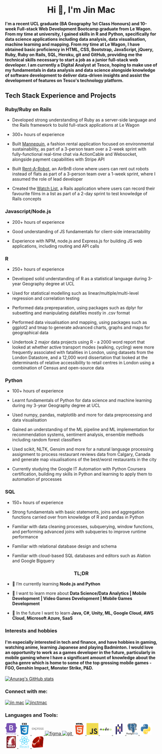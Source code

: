 <h1 align="center">Hi 👋, I'm Jin Mac</h1>

<h4>I'm a recent UCL graduate (BA Geography 1st Class Honours) and 10-week Full-stack Web Development Bootcamp graduate from Le Wagon. From my time at university, I gained skills in R and Python, specifically for data science applications including data analysis, data visualisation, machine learning and mapping. From my time at Le Wagon, I have obtained basic proficiency in HTML, CSS, Bootstrap, JavaScript, jQuery, Ruby, Ruby on Rails, SQL, Heroku, git and GitHub, providing me the technical skills necessary to start a job as a junior full-stack web developer. I am currently a Digital Analyst at Tesco, hoping to make use of my fundamentals in data analysis and data science alongside knowledge of software development to deliver data-driven insights and assist the development of features on Tesco's technology platform.</h4>

<h2>Tech Stack Experience and Projects</h2>

<h3>Ruby/Ruby on Rails</h3>

- Developed strong understanding of Ruby as a server-side language and the Rails framework to build full-stack applications at Le Wagon

- 300+ hours of experience

- Built <a href="http://www.mannequinn.co.uk/">Mannequin</a>, a fashion rental application focused on environmental sustainability, as part of a 3-person team over a 2-week sprint with fully-functional real-time chat via ActionCable and Websocket, alongside payment capabilities with Stripe API

- Built <a href= "https://rails-rent-a-robot.herokuapp.com/">Rent-A-Robot</a>, an AirBnB clone where users can rent out robots instead of flats as part of a 3-person team over a 1-week sprint, where I assumed the role of lead developer

- Created the <a href="https://rails-the-watch-list.herokuapp.com/">Watch List</a>, a Rails application where users can record their favourite films in a list as part of a 2-day sprint to test knowledge of Rails concepts

<h3>Javascript/Node.js</h3>

- 200+ hours of experience

- Good understanding of JS fundamentals for client-side interactability

- Experience with NPM, node.js and Express.js for building JS web applications, including routing and API calls

<h3>R</h3>

- 250+ hours of experience

- Developed solid understanding of R as a statistical language during 3-year Geography degree at UCL

- Used for statistical modelling such as linear/multiple/multi-level regression and correlation testing

- Performed data prepreparation, using packages such as dplyr for subsetting and manipulating datafiles mostly in .csv format 

- Performed data visualisation and mapping, using packages such as ggplot2 and tmap to generate advanced charts, graphs and maps for geographical data

- Undertook 2 major data projects using R - a 2000 word report that looked at whether active transport modes (walking, cycling) were more frequently associated with fatalities in London, using datasets from the London Datastore, and a 12,000 word dissertation that looked at the determinants of relative accessibility to retail centres in London using a combination of Census and open-source data

<h3>Python</h3>

- 100+ hours of experience

- Learnt fundamentals of Python for data science and machine learning during my 3-year Geography degree at UCL

- Used numpy, pandas, matplotlib and more for data preprocessing and data visualisation

- Gained an understanding of the ML pipeline and ML implementation for recommendation systems, sentiment analysis, ensemble methods including random forest classifiers

- Used scikit, NLTK, Gensim and more for a natural language processing assignment to process restaurant reviews data from Calgary, Canada and generate map visualisations of the best/worst restaurants in the city

- Currently studying the Google IT Automation with Python Coursera certification, building my skills in Python and learning to apply them to automation of processes

<h3>SQL</h3>

- 150+ hours of experience

- Strong fundamentals with basic statements, joins and aggregation functions carried over from knowledge of R and pandas in Python

- Familiar with data cleaning processes, subquerying, window functions, and performing advanced joins with subqueries to improve runtime performance

- Familiar with relational database design and schema

- Familiar with cloud-based SQL databases and editors such as Alation and Google Bigquery

<h3 align="center">TL;DR</h3>

- 🌱 I’m currently learning **Node.js and Python**

- 📖 I want to learn more about **Data Science/Data Analytics | Mobile Development | Video Games Development | Mobile Games Development**

- 🔮 In the future I want to learn **Java, C#, Unity, ML, Google Cloud, AWS Cloud, Microsoft Azure, SaaS**

<h3>Interests and hobbies</h3>
<h4>I'm especially interested in tech and finance, and have hobbies in gaming, watching anime, learning Japanese and playing Badminton. I would love an opportunity to work as a games developer in the future, particularly in mobile gaming where I have a significant amount of knowledge about the gacha genre which is home to some of the top grossing mobile games - FGO, Genshin Impact, Monster Strike, P&D.</h4>

[![Anurag's GitHub stats](https://github-readme-stats.vercel.app/api?username=JinCTMac)](https://github.com/anuraghazra/github-readme-stats)

<h3 align="left">Connect with me:</h3>
<p align="left">
<a href="https://www.linkedin.com/in/jinmac/" target="blank"><img align="center" src="https://raw.githubusercontent.com/rahuldkjain/github-profile-readme-generator/master/src/images/icons/Social/linked-in-alt.svg" alt="jin mac" height="30" width="40" /></a>
<a href="https://www.hackerrank.com/jinctmac" target="blank"><img align="center" src="https://raw.githubusercontent.com/rahuldkjain/github-profile-readme-generator/master/src/images/icons/Social/hackerrank.svg" alt="jinctmac" height="30" width="40" /></a>
</p>

<h3 align="left">Languages and Tools:</h3>
<p align="left"> <a href="https://getbootstrap.com" target="_blank" rel="noreferrer"> <img src="https://raw.githubusercontent.com/devicons/devicon/master/icons/bootstrap/bootstrap-plain-wordmark.svg" alt="bootstrap" width="40" height="40"/> </a> <a href="https://www.w3schools.com/css/" target="_blank" rel="noreferrer"> <img src="https://raw.githubusercontent.com/devicons/devicon/master/icons/css3/css3-original-wordmark.svg" alt="css3" width="40" height="40"/> </a> <a href="https://expressjs.com" target="_blank" rel="noreferrer"> <img src="https://raw.githubusercontent.com/devicons/devicon/master/icons/express/express-original-wordmark.svg" alt="express" width="40" height="40"/> </a> <a href="https://www.figma.com/" target="_blank" rel="noreferrer"> <img src="https://www.vectorlogo.zone/logos/figma/figma-icon.svg" alt="figma" width="40" height="40"/> </a> <a href="https://git-scm.com/" target="_blank" rel="noreferrer"> <img src="https://www.vectorlogo.zone/logos/git-scm/git-scm-icon.svg" alt="git" width="40" height="40"/> </a> <a href="https://www.w3.org/html/" target="_blank" rel="noreferrer"> <img src="https://raw.githubusercontent.com/devicons/devicon/master/icons/html5/html5-original-wordmark.svg" alt="html5" width="40" height="40"/> </a> <a href="https://developer.mozilla.org/en-US/docs/Web/JavaScript" target="_blank" rel="noreferrer"> <img src="https://raw.githubusercontent.com/devicons/devicon/master/icons/javascript/javascript-original.svg" alt="javascript" width="40" height="40"/> </a> <a href="https://nodejs.org" target="_blank" rel="noreferrer"> <img src="https://raw.githubusercontent.com/devicons/devicon/master/icons/nodejs/nodejs-original-wordmark.svg" alt="nodejs" width="40" height="40"/> </a> <a href="https://pandas.pydata.org/" target="_blank" rel="noreferrer"> <img src="https://raw.githubusercontent.com/devicons/devicon/2ae2a900d2f041da66e950e4d48052658d850630/icons/pandas/pandas-original.svg" alt="pandas" width="40" height="40"/> </a> <a href="https://www.postgresql.org" target="_blank" rel="noreferrer"> <img src="https://raw.githubusercontent.com/devicons/devicon/master/icons/postgresql/postgresql-original-wordmark.svg" alt="postgresql" width="40" height="40"/> </a> <a href="https://www.python.org" target="_blank" rel="noreferrer"> <img src="https://raw.githubusercontent.com/devicons/devicon/master/icons/python/python-original.svg" alt="python" width="40" height="40"/> </a> <a href="https://rubyonrails.org" target="_blank" rel="noreferrer"> <img src="https://raw.githubusercontent.com/devicons/devicon/master/icons/rails/rails-original-wordmark.svg" alt="rails" width="40" height="40"/> </a> <a href="https://reactjs.org/" target="_blank" rel="noreferrer"> <img src="https://raw.githubusercontent.com/devicons/devicon/master/icons/react/react-original-wordmark.svg" alt="react" width="40" height="40"/> </a> <a href="https://www.ruby-lang.org/en/" target="_blank" rel="noreferrer"> <img src="https://raw.githubusercontent.com/devicons/devicon/master/icons/ruby/ruby-original.svg" alt="ruby" width="40" height="40"/> </a> </p>
